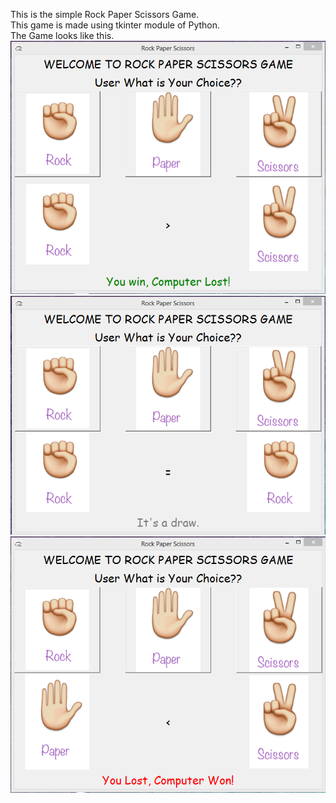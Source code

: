 This is the simple Rock Paper Scissors Game.  
This game is made using tkinter module of Python.  
The Game looks like this.  
![Screenshot of game](https://github.com/Nancy214/Python_clg/blob/master/Assignment%203/Rock_Paper_Scissor1.PNG)
![Screenshot of game](https://github.com/Nancy214/Python_clg/blob/master/Assignment%203/Rock_Paper_Scissor2.PNG)
![Screenshot of game](https://github.com/Nancy214/Python_clg/blob/master/Assignment%203/Rock_Paper_Scissor3.PNG)
